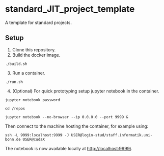 # standard_JIT_project_template
A template for standard projects.

## Setup

1. Clone this repository.
2. Build the docker image.
```console
./build.sh
```
3. Run a container.
```console
./run.sh
```
4. (Optional) For quick prototyping setup jupyter notebook in the container.
```console
jupyter notebook password
```
```console
cd /repos
```
```console
jupyter notebook --no-browser --ip 0.0.0.0 --port 9999 &
```
Then connect to the machine hosting the container, for example using:
```console
ssh -L 9999:localhost:9999 -J USER@login-stud/staff.informatik.uni-bonn.de USER@cudaX
```
The notebook is now available locally at [http://localhost:9999/](http://localhost:9999/).
